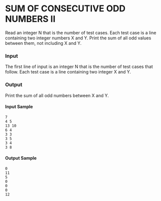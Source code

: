 # SUM OF CONSECUTIVE ODD NUMBERS II
Read an integer N that is the number of test cases. Each test case is a line containing two integer numbers X and Y. Print the sum of all odd values between them, not including X and Y.
### Input
The first line of input is an integer N that is the number of test cases that follow. Each test case is a line containing two integer X and Y.
### Output
Print the sum of all odd numbers between X and Y.
#### Input Sample	
    7  
    4 5  
    13 10  
    6 4  
    3 3  
    3 5  
    3 4  
    3 8
#### Output Sample
    0  
    11  
    5  
    0  
    0  
    0  
    12